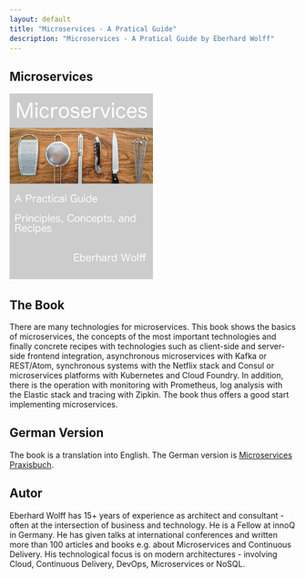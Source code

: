 ```yaml
---
layout: default
title: "Microservices - A Pratical Guide"
description: "Microservices - A Pratical Guide by Eberhard Wolff"
---
```


Microservices
---

<img src="images/book.jpg" width="50%" />

## The Book

There are many technologies for microservices. This book shows the
basics of microservices, the concepts of the most important
technologies and finally concrete recipes with technologies such as
client-side and server-side frontend integration, asynchronous
microservices with Kafka or REST/Atom, synchronous systems with the
Netflix stack and Consul or microservices platforms with Kubernetes
and Cloud Foundry. In addition, there is the operation with monitoring
with Prometheus, log analysis with the Elastic stack and tracing with
Zipkin. The book thus offers a good start implementing microservices.

## German Version

The book is a translation into English. The German version is
[Microservices Praxisbuch](http://microservices-praxisbuch.de).

## Autor

Eberhard Wolff has 15+ years of experience as architect and
consultant - often at the intersection of business and technology. He
is a Fellow at innoQ in Germany. He has given talks at international
conferences and written more than 100 articles and books e.g. about
Microservices and Continuous Delivery. His technological focus is on
modern architectures - involving Cloud, Continuous Delivery, DevOps,
Microservices or NoSQL.

